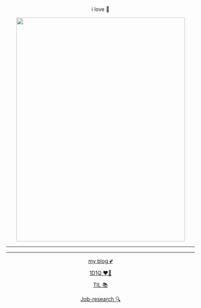 <div align="center">
  

i love 🌸

<img src="https://i.pinimg.com/564x/2c/06/46/2c064687a1ab8f009ba2e0c761c6d8b6.jpg" width="450" height="600"/>










----
----


[my blog 💕](https://yangu1455.tistory.com/)

[1D1Q ❤️‍🔥](https://github.com/yangu1455/Algorithm)

[TIL 📚](https://github.com/yangu1455/TIL)

[Job-research 🔍](https://github.com/yangu1455/job-research)

 

</div>